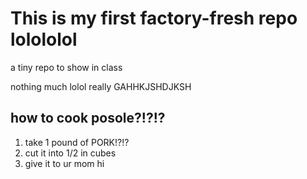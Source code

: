 # This is my first factory-fresh repo lolololol

a tiny repo to show in class

nothing much lolol really GAHHKJSHDJKSH 

## how to cook posole?!?!?
1. take 1 pound of PORK!?!?
2. cut it into 1/2 in cubes
3. give it to ur mom
hi